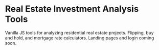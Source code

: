 
<h1> Real Estate Investment Analysis Tools </h1>

<p>Vanilla JS tools for analyzing residential real estate projects. Flipping, buy and hold, and mortgage rate calculators. Landing pages and login coming soon. </p>
